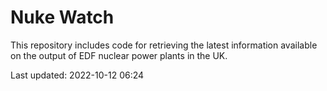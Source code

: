 # Nuke Watch

This repository includes code for retrieving the latest information available on the output of EDF nuclear power plants in the UK.

Last updated: 2022-10-12 06:24